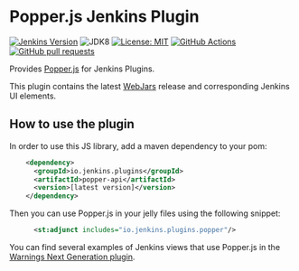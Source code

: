 # Popper.js Jenkins Plugin

[![Jenkins Version](https://img.shields.io/badge/Jenkins-2.138.4-green.svg?label=min.%20Jenkins)](https://jenkins.io/download/)
![JDK8](https://img.shields.io/badge/jdk-8-yellow.svg?label=min.%20JDK)
[![License: MIT](https://img.shields.io/badge/license-MIT-yellow.svg)](https://opensource.org/licenses/MIT)
[![GitHub Actions](https://github.com/jenkins/popper-api-plugin/workflows/GitHub%20Actions/badge.svg)](https://github.com/uhafner/popper-api-plugin/actions)
[![GitHub pull requests](https://img.shields.io/github/issues-pr/jenkins/popper-api-plugin.svg)](https://github.com/uhafner/popper-api-plugin/pulls)

Provides [Popper.js](https://popper.js.org) for Jenkins Plugins.

This plugin contains the latest [WebJars](https://www.webjars.org) release and corresponding Jenkins UI elements. 

## How to use the plugin

In order to use this JS library, add a maven dependency to your pom:
```xml
    <dependency>
      <groupId>io.jenkins.plugins</groupId>
      <artifactId>popper-api</artifactId>
      <version>[latest version]</version>
    </dependency>
```

Then you can use Popper.js in your jelly files using the following snippet:
```xml
      <st:adjunct includes="io.jenkins.plugins.popper"/>
```
 
You can find several examples of Jenkins views that use Popper.js in the 
[Warnings Next Generation plugin](https://github.com/jenkinsci/warnings-ng-plugin).

